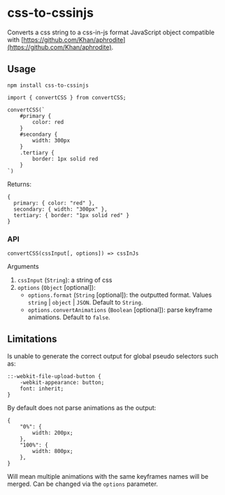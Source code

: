 # css-to-cssinjs

Converts a css string to a css-in-js format JavaScript object compatible with [https://github.com/Khan/aphrodite](https://github.com/Khan/aphrodite).

## Usage

`npm install css-to-cssinjs`

```
import { convertCSS } from convertCSS;

convertCSS(`
    #primary {
        color: red
    }
    #secondary {
        width: 300px
    }
    .tertiary {
        border: 1px solid red
    }
`)
```

Returns:

```
{
  primary: { color: "red" },
  secondary: { width: "300px" },
  tertiary: { border: "1px solid red" }
}
```

### API

`convertCSS(cssInput[, options]) => cssInJs`

Arguments

1.  `cssInput` (`String`): a string of css
2.  `options` (`Object` [optional]):
    * `options.format` (`String` [optional]): the outputted format. Values `string` | `object` | `JSON`. Default to `String`.
    * `options.convertAnimations` (`Boolean` [optional]): parse keyframe animations. Default to `false`.

## Limitations

Is unable to generate the correct output for global pseudo selectors such as:

```
::-webkit-file-upload-button {
    -webkit-appearance: button;
    font: inherit;
}
```

By default does not parse animations as the output:

```
{
	"0%": {
		width: 200px;
	},
	"100%": {
		width: 800px;
	},
}
```

Will mean multiple animations with the same keyframes names will be merged. Can be changed via the `options` parameter.
